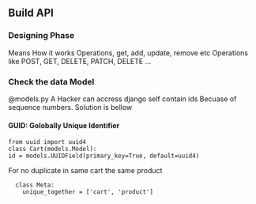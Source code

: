 ## Build API
### Designing Phase
Means How it works Operations, get, add, update, remove etc
Operations like 
POST, GET, DELETE, PATCH, DELETE ...
### Check the data Model 
@models.py
A Hacker can accress django self contain ids Becuase of sequence numbers. Solution is bellow
#### GUID: Golobally Unique Identifier
    from uuid import uuid4
    class Cart(models.Model):
    id = models.UUIDField(primary_key=True, default=uuid4)
For no duplicate in same cart the same product
      
      class Meta:
        unique_together = ['cart', 'product']
